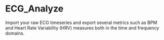 # ECG_Analyze
Import your raw ECG timeseries and export several metrics such as BPM and Heart Rate Variability (HRV) measures both in the time and frequency domains.
